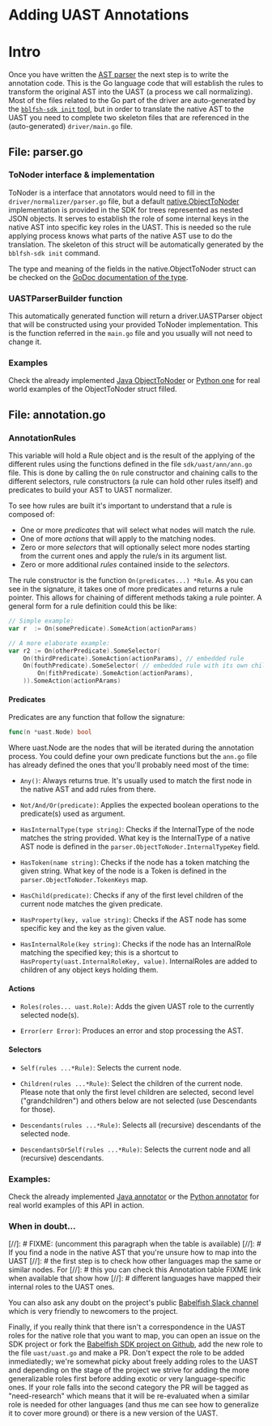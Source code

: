 # Adding UAST Annotations

# Intro

Once you have written the [AST parser](sdk.md) the next step is to write
the annotation code. This is the Go language code that will establish the rules to
transform the original AST into the UAST (a process we call normalizing). Most of
the files related to the Go part of the driver are auto-generated by the
[`bblfsh-sdk init` tool](sdk.md), but in order to translate the native AST
to the UAST you need to complete two skeleton files that are referenced in the
(auto-generated) `driver/main.go` file.

## File: parser.go

### ToNoder interface & implementation

ToNoder is a interface that annotators would need to fill in the
`driver/normalizer/parser.go` file, but a default
[native.ObjectToNoder](https://godoc.org/github.com/bblfsh/sdk/protocol/native#ObjectToNoder)
implementation is provided in the SDK for trees represented as nested JSON
objects. It serves to establish the role of some internal keys in the native AST
into specific key roles in the UAST. This is needed so the rule applying process
knows what parts of the native AST use to do the translation. The skeleton of this
struct will be automatically generated by the `bblfsh-sdk init` command. 

The type and meaning of the fields in the native.ObjectToNoder struct can be
checked on the [GoDoc documentation of the
type](https://godoc.org/github.com/bblfsh/sdk/protocol/native#ObjectToNoder).

### UASTParserBuilder function

This automatically generated function will return a driver.UASTParser object that
will be constructed using your provided ToNoder implementation. This is the
function referred in the `main.go` file and you usually will not need to change it.

### Examples

Check the already implemented [Java
ObjectToNoder](https://github.com/bblfsh/java-driver/blob/master/driver/normalizer/parser.go)
or [Python
one](https://github.com/bblfsh/python-driver/blob/master/driver/normalizer/parser.go)
for real world examples of the ObjectToNoder struct filled.

## File: annotation.go

### AnnotationRules 

This variable will hold a Rule object and is the result of the applying of the
different rules using the functions defined in the file ``sdk/uast/ann/ann.go``
file. This is done by calling the `On` rule constructor and chaining calls to the
different selectors, rule constructors (a rule can hold other rules itself) and
predicates to build your AST to UAST normalizer.

To see how rules are built it's important to understand that a rule is composed
of:

- One or more *predicates* that will select what nodes will match the rule.
- One of more *actions* that will apply to the matching nodes.
- Zero or more *selectors* that will optionally select more nodes starting
  from the current ones and apply the rule/s in its argument list.
- Zero or more additional *rules* contained inside to the *selectors*.

The rule constructor is the function `On(predicates...) *Rule`. As you can see
in the signature, it takes one of more predicates and returns a rule pointer. This 
allows for chaining of different methods taking a rule pointer. A general form
for a rule definition could this be like:

```go
// Simple example:
var r  := On(somePredicate).SomeAction(actionParams)

// A more elaborate example:
var r2 := On(otherPredicate).SomeSelector(
    On(thirdPredicate).SomeAction(actionParams), // embedded rule
    On(fouthPredicate).SomeSelector( // embedded rule with its own childs
        On(fithPredicate).SomeAction(actionParams),
    )).SomeAction(actionPArams)
```

#### Predicates

Predicates are any function that follow the signature: 

```go
func(n *uast.Node) bool
```

Where uast.Node are the nodes that will be iterated during the annotation
process. You could define your own predicate functions but the `ann.go` file
has already defined the ones that you'll probably need most of the time:

- `Any()`: Always returns true. It's usually used to match the first node in 
  the native AST and add rules from there.

- `Not/And/Or(predicate)`: Applies the expected boolean operations to 
  the predicate(s) used as argument.

- `HasInternalType(type string)`: Checks if the InternalType of the node matches
  the string provided. What key is the InternalType of a native AST node is 
  defined in the `parser.ObjectToNoder.InternalTypeKey` field.

- `HasToken(name string)`: Checks if the node has a token matching the given
  string. What key of the node is a Token is defined in the 
  `parser.ObjectToNoder.TokenKeys` map.

- `HasChild(predicate)`: Checks if any of the first level children of
  the current node matches the given predicate.

- `HasProperty(key, value string)`: Checks if the AST node has some specific key
  and the key as the given value.

- `HasInternalRole(key string)`: Checks if the node has an InternalRole matching
  the specified key; this is a shortcut to `HasProperty(uast.InternalRoleKey,
  value)`. InternalRoles are added to children of any object keys holding them.

#### Actions

- `Roles(roles... uast.Role)`: Adds the given UAST role to the currently
  selected node(s).

- `Error(err Error)`: Produces an error and stop processing the AST.

#### Selectors

- `Self(rules ...*Rule)`: Selects the current node.

- `Children(rules ...*Rule)`: Select the children of the current node. Please note
   that only the first level children are selected, second level ("grandchildren")
   and others below are not selected (use Descendants for those).

- `Descendants(rules ...*Rule)`: Selects all (recursive) descendants of the
  selected node.

- `DescendantsOrSelf(rules ...*Rule)`: Selects the current node and all
  (recursive) descendants.

### Examples:

Check the already implemented [Java
annotator](https://github.com/bblfsh/java-driver/blob/master/driver/normalizer/annotation.go)
or the [Python
annotator](https://github.com/bblfsh/python-driver/blob/master/driver/normalizer/annotation.go)
for real world examples of this API in action.

### When in doubt...

[//]: # FIXME: (uncomment this paragraph when the table is available)
[//]: # If you find a node in the native AST that you're unsure how to map into the UAST
[//]: # the first step is to check how other languages map the same or similar nodes.  For
[//]: # this you can check this Annotation table FIXME link when available that show how
[//]: # different languages have mapped their internal roles to the UAST ones.

You can also ask any doubt on the project's public [Babelfish Slack
channel](https://sourced-community.slack.com/join/shared_invite/MTkwNTM0ODEyODIzLTE0OTYxMzc5NTMtODRhMDYyNzAyYQ)
which is very friendly to newcomers to the project.

Finally, if you really think that there isn't a correspondence in the UAST roles
for the native role that you want to map, you can open an issue on the SDK project
or fork the [Babelfish SDK project
on Github](https://github.com/bblfsh/sdk), add the new role to the file
`uast/uast.go` and make a PR. Don't expect the role to be added inmediatedly;
we're somewhat picky about freely adding roles to the UAST and depending on the
stage of the project we strive for adding the more generalizable roles first
before adding exotic or very language-specific ones. If your role falls into the
second category the PR will be tagged as "need-research" which means that it will
be re-evaluated when a similar role is needed for other languages (and thus me can
see how to generalize it to cover more ground) or there is a new version of the
UAST.
